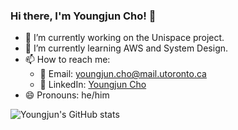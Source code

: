 ### Hi there, I'm Youngjun Cho! 👋

<!--
**youngjuncho729/youngjuncho729** is a ✨ _special_ ✨ repository because its `README.md` (this file) appears on your GitHub profile.

Here are some ideas to get you started:

- 🔭 I’m currently working on ...
- 🌱 I’m currently learning ...
- 👯 I’m looking to collaborate on ...
- 🤔 I’m looking for help with ...
- 💬 Ask me about ...
- 📫 How to reach me: ...
- 😄 Pronouns: ...
- ⚡ Fun fact: ...
-->


- 🔭 I’m currently working on the Unispace project.  
- 🌱 I’m currently learning AWS and System Design.  
- 📫 How to reach me:  
  - 📧 Email: [youngjun.cho@mail.utoronto.ca](mailto:youngjun.cho@mail.utoronto.ca)  
  - 💼 LinkedIn: [Youngjun Cho](https://www.linkedin.com/in/youngjun-cho-4716a7195/)  
- 😄 Pronouns: he/him  
  
![Youngjun's GitHub stats](https://github-readme-stats.vercel.app/api?username=youngjuncho729&show_icons=true&theme=radical)
